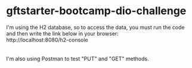 # gftstarter-bootcamp-dio-challenge

I'm using the H2 database, so to access the data, you must run the code and then write the link below in your browser: 
<br>
http://localhost:8080/h2-console
<br>
<br>
<br>
I'm also using Postman to test "PUT" and "GET" methods.
